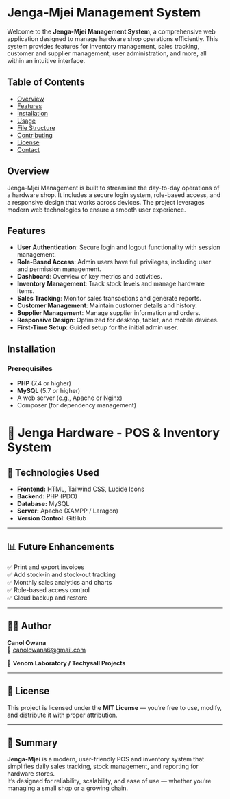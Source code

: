 # Jenga-Mjei Management System

Welcome to the **Jenga-Mjei Management System**, a comprehensive web application designed to manage hardware shop operations efficiently. This system provides features for inventory management, sales tracking, customer and supplier management, user administration, and more, all within an intuitive interface.

## Table of Contents
- [Overview](#overview)
- [Features](#features)
- [Installation](#installation)
- [Usage](#usage)
- [File Structure](#file-structure)
- [Contributing](#contributing)
- [License](#license)
- [Contact](#contact)

## Overview
Jenga-Mjei Management is built to streamline the day-to-day operations of a hardware shop. It includes a secure login system, role-based access, and a responsive design that works across devices. The project leverages modern web technologies to ensure a smooth user experience.

## Features
- **User Authentication**: Secure login and logout functionality with session management.
- **Role-Based Access**: Admin users have full privileges, including user and permission management.
- **Dashboard**: Overview of key metrics and activities.
- **Inventory Management**: Track stock levels and manage hardware items.
- **Sales Tracking**: Monitor sales transactions and generate reports.
- **Customer Management**: Maintain customer details and history.
- **Supplier Management**: Manage supplier information and orders.
- **Responsive Design**: Optimized for desktop, tablet, and mobile devices.
- **First-Time Setup**: Guided setup for the initial admin user.

## Installation

### Prerequisites
- **PHP** (7.4 or higher)
- **MySQL** (5.7 or higher)
- A web server (e.g., Apache or Nginx)
- Composer (for dependency management)

# 🧱 Jenga Hardware - POS & Inventory System

## 🧠 Technologies Used
- **Frontend:** HTML, Tailwind CSS, Lucide Icons  
- **Backend:** PHP (PDO)  
- **Database:** MySQL  
- **Server:** Apache (XAMPP / Laragon)  
- **Version Control:** GitHub  

---

## 📊 Future Enhancements
✅ Print and export invoices  
✅ Add stock-in and stock-out tracking  
✅ Monthly sales analytics and charts  
✅ Role-based access control  
✅ Cloud backup and restore  

---

## 👨‍💻 Author
**Canol Owana**  
📧 [canolowana6@gmail.com](mailto:canolowana6@gmail.com)  

🏢 **Venom Laboratory / Techysall Projects**

---

## 🪪 License
This project is licensed under the **MIT License** — you’re free to use, modify, and distribute it with proper attribution.

---

## 🧾 Summary
**Jenga-Mjei** is a modern, user-friendly POS and inventory system that simplifies daily sales tracking, stock management, and reporting for hardware stores.  
It’s designed for reliability, scalability, and ease of use — whether you’re managing a small shop or a growing chain.
